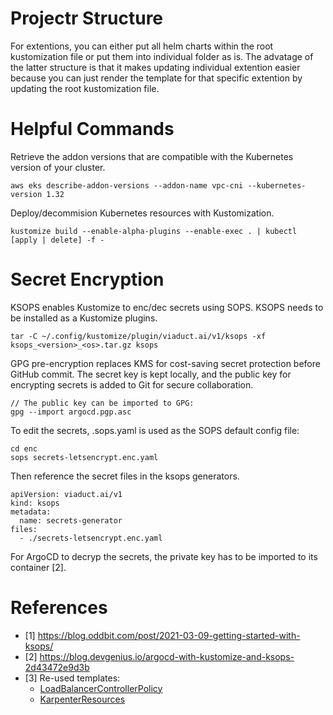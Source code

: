 # Projectr Structure

For extentions, you can either put all helm charts within the root kustomization file or put them into individual folder as is. The advatage of the latter structure is that it makes updating individual extention easier because you can just render the template for that specific extention by updating the root kustomization file.

# Helpful Commands

Retrieve the addon versions that are compatible with the Kubernetes version of your cluster.

```
aws eks describe-addon-versions --addon-name vpc-cni --kubernetes-version 1.32
```

Deploy/decommision Kubernetes resources with Kustomization.
```
kustomize build --enable-alpha-plugins --enable-exec . | kubectl [apply | delete] -f -
```

# Secret Encryption

KSOPS enables Kustomize to enc/dec secrets using SOPS. KSOPS needs to be installed as a Kustomize plugins.

```
tar -C ~/.config/kustomize/plugin/viaduct.ai/v1/ksops -xf ksops_<version>_<os>.tar.gz ksops
```

GPG pre-encryption replaces KMS for cost-saving secret protection before GitHub commit. The secret key is kept locally, and the public key for encrypting secrets is added to Git for secure collaboration.

```
// The public key can be imported to GPG:
gpg --import argocd.pgp.asc
```

To edit the secrets, .sops.yaml is used as the SOPS default config file:

```
cd enc
sops secrets-letsencrypt.enc.yaml
```

Then reference the secret files in the ksops generators.

```
apiVersion: viaduct.ai/v1
kind: ksops
metadata:
  name: secrets-generator
files:
  - ./secrets-letsencrypt.enc.yaml
```

For ArgoCD to decryp the secrets, the private key has to be imported to its container [2].

# References
- [1] https://blog.oddbit.com/post/2021-03-09-getting-started-with-ksops/
- [2] https://blog.devgenius.io/argocd-with-kustomize-and-ksops-2d43472e9d3b
- [3] Re-used templates:
  - [LoadBalancerControllerPolicy](https://raw.githubusercontent.com/kubernetes-sigs/aws-load-balancer-controller/refs/heads/main/docs/install/iam_policy.json)
  - [KarpenterResources](https://raw.githubusercontent.com/aws/karpenter-provider-aws/refs/heads/main/website/content/en/v1.4/getting-started/getting-started-with-karpenter/cloudformation.yaml)